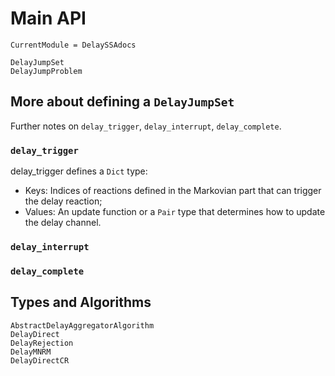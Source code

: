 # Main API
```@meta
CurrentModule = DelaySSAdocs
```

```@docs
DelayJumpSet
DelayJumpProblem
```

## More about defining a `DelayJumpSet`
Further notes on `delay_trigger`, `delay_interrupt`, `delay_complete`.
### `delay_trigger` 
   delay_trigger defines a `Dict` type:

- Keys: Indices of reactions defined in the Markovian part that can trigger the delay reaction;
- Values: An update function or a `Pair` type that determines how to update the delay channel.
 

### `delay_interrupt`

### `delay_complete` 

## Types and Algorithms
```@docs
AbstractDelayAggregatorAlgorithm
DelayDirect
DelayRejection
DelayMNRM
DelayDirectCR
```